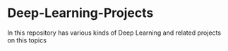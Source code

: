 # Deep-Learning-Projects
In this repository has various kinds of Deep Learning and related projects on this topics 
